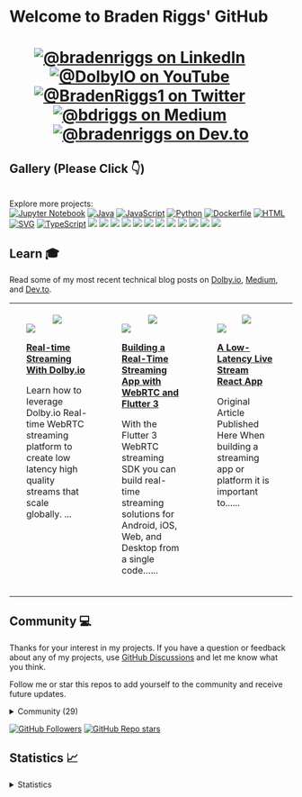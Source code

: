<h1> Welcome to Braden Riggs' GitHub <h1>

<div id="social" align="center">
  <a href="https://www.linkedin.com/in/bradenriggs/" target="_blank"><img src="https://img.shields.io/badge/LinkedIn-0077B5?style=for-the-badge&logo=linkedin&logoColor=white" alt="@bradenriggs on LinkedIn"/></a>
  &nbsp; &nbsp; &nbsp;
  <a href="https://www.youtube.com/@DolbyIO" target="_blank"><img src="https://img.shields.io/badge/YouTube-red?style=for-the-badge&logo=youtube&logoColor=white" alt="@DolbyIO on YouTube"/></a>
  &nbsp; &nbsp; &nbsp;
  <a href="https://twitter.com/BradenRiggs1" target="_blank"><img src="https://img.shields.io/badge/Twitter-1DA1F2?style=for-the-badge&logo=twitter&logoColor=white" alt="@BradenRiggs1 on Twitter"/></a>
  &nbsp; &nbsp; &nbsp;
  <a href="https://bdriggs.medium.com/" target="_blank"><img src="https://img.shields.io/badge/Medium-12100E?style=for-the-badge&logo=medium&logoColor=white" alt="@bdriggs on Medium"/></a>
   &nbsp; &nbsp; &nbsp;
  <a href="https://dev.to/bradenriggs" target="_blank"><img src="https://img.shields.io/badge/dev.to-0A0A0A?style=for-the-badge&logo=dev.to&logoColor=white" alt="@bradenriggs on Dev.to"/></a>
</div>

## Gallery (Please Click :point_down:)
<div id="gallery">

<div align="center">
<table width="75%">
<tr>

</tr>
<tr>

</tr>
</table>
</div>

<p>Explore more projects: <br/>
<a href="https://github.com/briggs599?tab=repositories&q=language%3AJupyter Notebook&type=&language=&sort=stargazers"><img src="https://img.shields.io/badge/Jupyter Notebook-17-lightgrey?logo=Jupyter Notebook&label=Jupyter Notebook&labelColor=000000" alt="Jupyter Notebook"/></a> <a href="https://github.com/briggs599?tab=repositories&q=language%3AJava&type=&language=&sort=stargazers"><img src="https://img.shields.io/badge/Java-10-lightgrey?logo=Java&label=Java&labelColor=000000" alt="Java"/></a> <a href="https://github.com/briggs599?tab=repositories&q=language%3AJavaScript&type=&language=&sort=stargazers"><img src="https://img.shields.io/badge/JavaScript-10-lightgrey?logo=JavaScript&label=JavaScript&labelColor=000000" alt="JavaScript"/></a> <a href="https://github.com/briggs599?tab=repositories&q=language%3APython&type=&language=&sort=stargazers"><img src="https://img.shields.io/badge/Python-4-lightgrey?logo=Python&label=Python&labelColor=000000" alt="Python"/></a> <a href="https://github.com/briggs599?tab=repositories&q=language%3ADockerfile&type=&language=&sort=stargazers"><img src="https://img.shields.io/badge/Dockerfile-2-lightgrey?logo=Dockerfile&label=Dockerfile&labelColor=000000" alt="Dockerfile"/></a> <a href="https://github.com/briggs599?tab=repositories&q=language%3AHTML&type=&language=&sort=stargazers"><img src="https://img.shields.io/badge/HTML-2-lightgrey?logo=HTML&label=HTML&labelColor=000000" alt="HTML"/></a> <a href="https://github.com/briggs599?tab=repositories&q=language%3ASVG&type=&language=&sort=stargazers"><img src="https://img.shields.io/badge/SVG-1-lightgrey?logo=SVG&label=SVG&labelColor=000000" alt="SVG"/></a> <a href="https://github.com/briggs599?tab=repositories&q=language%3ATypeScript&type=&language=&sort=stargazers"><img src="https://img.shields.io/badge/TypeScript-1-lightgrey?logo=TypeScript&label=TypeScript&labelColor=000000" alt="TypeScript"/></a> 
<a href="https://github.com/briggs599?tab=repositories&q=topic%3Amalware-detection&type=&language=&sort=stargazers"><img src="https://img.shields.io/static/v1?label=malware-detection&message=2&labelColor=blue"/></a> <a href="https://github.com/briggs599?tab=repositories&q=topic%3Afvecs&type=&language=&sort=stargazers"><img src="https://img.shields.io/static/v1?label=fvecs&message=1&labelColor=blue"/></a> <a href="https://github.com/briggs599?tab=repositories&q=topic%3Adeep1b&type=&language=&sort=stargazers"><img src="https://img.shields.io/static/v1?label=deep1b&message=1&labelColor=blue"/></a> <a href="https://github.com/briggs599?tab=repositories&q=topic%3Aapproximate-nearest-neighbor-search&type=&language=&sort=stargazers"><img src="https://img.shields.io/static/v1?label=approximate-nearest-neighbor-search&message=1&labelColor=blue"/></a> <a href="https://github.com/briggs599?tab=repositories&q=topic%3Asvm-kernels&type=&language=&sort=stargazers"><img src="https://img.shields.io/static/v1?label=svm-kernels&message=1&labelColor=blue"/></a> <a href="https://github.com/briggs599?tab=repositories&q=topic%3Agraph-theory-algorithms&type=&language=&sort=stargazers"><img src="https://img.shields.io/static/v1?label=graph-theory-algorithms&message=1&labelColor=blue"/></a> <a href="https://github.com/briggs599?tab=repositories&q=topic%3Aheterogeneous-information-networks&type=&language=&sort=stargazers"><img src="https://img.shields.io/static/v1?label=heterogeneous-information-networks&message=1&labelColor=blue"/></a> <a href="https://github.com/briggs599?tab=repositories&q=topic%3Ahindroid&type=&language=&sort=stargazers"><img src="https://img.shields.io/static/v1?label=hindroid&message=1&labelColor=blue"/></a> <a href="https://github.com/briggs599?tab=repositories&q=topic%3Arepresentation-learning&type=&language=&sort=stargazers"><img src="https://img.shields.io/static/v1?label=representation-learning&message=1&labelColor=blue"/></a> <a href="https://github.com/briggs599?tab=repositories&q=topic%3Agraph-theory&type=&language=&sort=stargazers"><img src="https://img.shields.io/static/v1?label=graph-theory&message=1&labelColor=blue"/></a> <a href="https://github.com/briggs599?tab=repositories&q=topic%3Aheterogeneous-network&type=&language=&sort=stargazers"><img src="https://img.shields.io/static/v1?label=heterogeneous-network&message=1&labelColor=blue"/></a> <a href="https://github.com/briggs599?tab=repositories&q=topic%3Aword2vec-embeddinngs&type=&language=&sort=stargazers"><img src="https://img.shields.io/static/v1?label=word2vec-embeddinngs&message=1&labelColor=blue"/></a> 
</p>


</div>

## Learn :mortar_board:
<p>Read some of my most recent technical blog posts on <a href="https://dolby.io/blog/author/brigg/">Dolby.io</a>, <a href="https://medium.com/@briggs599">Medium</a>, and <a href="https://dev.to/@briggs599">Dev.to</a>.</p>
<div id="writing" align="center">
<table width="75%">
<tr>
<td width="25%" valign="top" style="padding-top: 20px; padding-bottom: 20px; padding-left: 30px; padding-right: 30px;">
  <div align="center"><a href="https://dolby.io/blog/author/brigg/" target="_blank"><img src="https://img.shields.io/badge/Dolby.io-0A0A0A?style=for-the-badge&logo=dolby&logoColor=white"/></a></div>
  <img src="https://dolby.io/wp-content/uploads/2023/05/DolbyIO-Real-time-Streaming-Workflow-1-edited.png"/>
  <p><b><a href="https://dolby.io/blog/real-time-streaming-with-dolby-io/">Real-time Streaming With Dolby.io</a></b></p>
  <p>Learn how to leverage Dolby.io Real-time WebRTC streaming platform to create low latency high quality streams that scale globally. ...</p>
</td>
<td width="25%" valign="top" style="padding-top: 20px; padding-bottom: 20px; padding-left: 30px; padding-right: 30px;">
  <div align="center"><a href="https://medium.com/@briggs599" target="_blank"><img src="https://img.shields.io/badge/-Medium-12100E?style=for-the-badge&logo=Medium&logoColor=white"/></a></div>
  <img src="https://miro.medium.com/v2/resize:fit:1200/0*th7ks1MB1wyegPfn"/>
  <p><b><a href="https://bdriggs.medium.com/building-a-real-time-streaming-app-with-webrtc-and-flutter-3-72a0c5ffeff0?source=rss-6b8dc7a69e8f------2">Building a Real-Time Streaming App with WebRTC and Flutter 3</a></b></p>
  <p>With the Flutter 3 WebRTC streaming SDK you can build real-time streaming solutions for Android, iOS, Web, and Desktop from a single code…...</p>
</td>
<td width="25%" valign="top" style="padding-top: 20px; padding-bottom: 20px; padding-left: 30px; padding-right: 30px;">
  <div align="center"><a href="https://dev.to/@briggs599" target="_blank"><img src="https://img.shields.io/badge/dev.to-0A0A0A?style=for-the-badge&logo=devdotto&logoColor=white"/></a></div>
  <img src="https://res.cloudinary.com/practicaldev/image/fetch/s--s8dp3yJP--/c_imagga_scale,f_auto,fl_progressive,h_500,q_auto,w_1000/https://dev-to-uploads.s3.amazonaws.com/uploads/articles/pt8kvjbtnzcdqek816kb.jpg"/>
  <p><b><a href="https://dev.to/dolbyio/a-low-latency-live-stream-react-app-53pj">A Low-Latency Live Stream React App</a></b></p>
  <p>Original Article Published Here  When building a streaming app or platform it is important to......</p>
</td>
</tr>
</table>
</div>

## Community :computer:
<div id="influence">
<p>
Thanks for your interest in my projects. If you have a question or feedback about any of my projects, use <a href="https://github.com/briggs599/briggs599/discussions">GitHub Discussions</a> and let me know what you think.
    
Follow me or star this repos to add yourself to the community and receive future updates. 
</p>

  <details>
  <summary>Community (29)</summary>
  <div>&nbsp;</div>
  <div id="supporters">

<a href="https://github.com/Briggs599">Briggs599</a>

<a href="https://github.com/Xiang-Pan">Xiang-Pan</a>

<a href="https://github.com/lijiunderstand">lijiunderstand</a>

<a href="https://github.com/yahyakotan">yahyakotan</a>

<a href="https://github.com/PrithivirajDamodaran">PrithivirajDamodaran</a>

<a href="https://github.com/krishnaupadhyay3">krishnaupadhyay3</a>

<a href="https://github.com/moderaterider">moderaterider</a>

<a href="https://github.com/stjordanis">stjordanis</a>

<a href="https://github.com/stephenleo">stephenleo</a>

<a href="https://github.com/richard-li-keywtech">richard-li-keywtech</a>

<a href="https://github.com/soma2000-lang">soma2000-lang</a>

<a href="https://github.com/NarasimmanSaravana1994">NarasimmanSaravana1994</a>

<a href="https://github.com/AlTahish">AlTahish</a>

<a href="https://github.com/apfriend">apfriend</a>

<a href="https://github.com/MottM11">MottM11</a>

<a href="https://github.com/Retzilience">Retzilience</a>

<a href="https://github.com/mapleafGWN">mapleafGWN</a>

<a href="https://github.com/lyashevska">lyashevska</a>

<a href="https://github.com/arthuralvim">arthuralvim</a>

<a href="https://github.com/Dulani">Dulani</a>

<a href="https://github.com/Astronaut101">Astronaut101</a>

<a href="https://github.com/even2ll">even2ll</a>

<a href="https://github.com/Islam-Hussein">Islam-Hussein</a>

<a href="https://github.com/neptunel">neptunel</a>

<a href="https://github.com/S0sh1ne">S0sh1ne</a>

<a href="https://github.com/skyow001">skyow001</a>

<a href="https://github.com/goanpeca">goanpeca</a>

<a href="https://github.com/mlmabie">mlmabie</a>

<a href="https://github.com/EamonJarrett-Mann">EamonJarrett-Mann</a>

  </div>
  </details>

  <a href="https://github.com/briggs599?tab=followers"><img alt="GitHub Followers" src="https://img.shields.io/github/followers/briggs599?label=Follow&style=social"></a>
  <a href="https://github.com/briggs599/briggs599/stargazers"><img alt="GitHub Repo stars" src="https://img.shields.io/github/stars/briggs599/briggs599?label=Star&style=social"></a>
</div>

## Statistics :chart_with_upwards_trend:
<details>
  <summary>Statistics</summary>
  <div>&nbsp;</div>
  <div>
    <p>Repos :open_file_folder:: 56</p>
    <p>Followers :running:: 8</p>
    <p>Stargazers :star2:: 29</p>
    <p>Supporters :raising_hand:: 29</p>
    <p>Unique Views (week) :eyes:: 1</p>
  </div>
</details>
